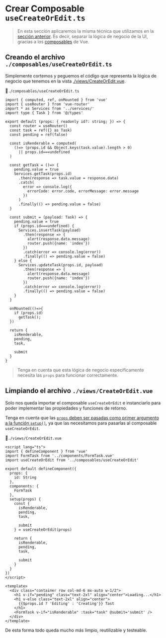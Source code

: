 # Crear Composable `useCreateOrEdit.ts`

>En esta sección aplicaremos la misma técnica que utilizamos en la [sección anterior](../composition-api/create-composable-useindx.html). Es decir, separar la lógica de negocio de la UI, gracias a los [composables](https://vuejs.org/guide/reusability/composables.html) de Vue.

## Creando el archivo `./composables/useCreateOrEdit.ts`

Simplemente cortemos y peguemos el código que representa la lógica de negocio que tenemos en la vista [./views/CreateOrEdit.vue](composition-api/migrate-createoredit-view.html).

📃`./composables/useCreateOrEdit.ts`
```ts{6,12,13,18,30,39,50}
import { computed, ref, onMounted } from 'vue'
import { useRouter } from 'vue-router'
import * as Services from '../services/'
import type { Task } from '@/types'

export default (props: { readonly id?: string; }) => {
  const router = useRouter()
  const task = ref({} as Task)
  const pending = ref(false)

  const isRenderable = computed(
    ()=> (props.id && Object.keys(task.value).length > 0)
      || props.id===undefined
  )
    
  const getTask = ()=> {
    pending.value = true
    Services.getTask(props.id)
      .then(response => task.value = response.data)
      .catch(
        error => console.log({
          errorCode: error.code, errorMessage: error.message
        })
      )
      .finally(() => pending.value = false)
  }

  const submit = (payload: Task) => {
    pending.value = true
    if (props.id===undefined) {
      Services.insertTask(payload)
        .then(response => {
          alert(response.data.message)
          router.push({name: 'index'})
        })
        .catch(error => console.log(error))
        .finally(() => pending.value = false)
    } else {      
      Services.updateTask(props.id, payload)
        .then(response => {
          alert(response.data.message)
          router.push({name: 'index'})
        })
        .catch(error => console.log(error))
        .finally(() => pending.value = false)
    }
  }

  onMounted(()=>{
    if (props.id)
      getTask();
  })
    
  return {
    isRenderable,
    pending,
    task,
    
    submit
  }
}
```

>Tenga en cuenta que esta lógica de negocio específicamente necesita las `props` para funcionar correctamente.


## Limpiando el archivo `./views/CreateOrEdit.vue`

Solo nos queda importar el composable `useCreateOrEdit` e instanciarlo para poder implementar las propiedades y funciones de retorno.

Tenga en cuenta que las [`props` deben ser pasadas como primer argumento a la función `setup()`](https://vuejs.org/api/composition-api-setup.html#accessing-props), ya que las necesitamos para pasarlas al composable `useCreateOrEdit`.

📃`./views/CreateOrEdit.vue`
```ts{4,7,8,9,13,20}
<script lang="ts">
import { defineComponent } from 'vue'
import FormTask from '../components/FormTask.vue'
import useCreateOrEdit from '../composables/useCreateOrEdit'

export default defineComponent({
  props: {
    id: String
  },
  components: {
    FormTask
  },
  setup(props) {
    const {
      isRenderable,
      pending,
      task,
    
      submit
    } = useCreateOrEdit(props)

    return {
      isRenderable,
      pending,
      task,

      submit
    }
  }
})
</script>

<template>
  <div class="container row col-md-6 mx-auto w-1/2">
    <h1 v-if="pending" class="text-2xl" align="center">Loading...</h1>
    <h1 v-else class="text-2xl" align="center">
      {{$props.id ? 'Editing' : 'Creating'}} Tast
    </h1>
    <FormTask v-if="isRenderable" :task="task" @submit='submit' />
  </div>
</template>
```
De esta forma todo queda mucho más limpio, reutilizable y testeable.
